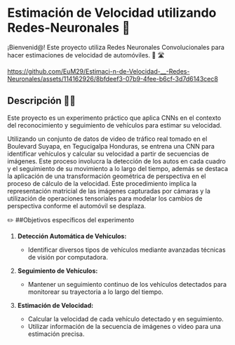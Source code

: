 # Estimación de Velocidad utilizando Redes-Neuronales 🚀

¡Bienvenid@! Este proyecto utiliza Redes Neuronales Convolucionales para hacer estimaciones de velocidad de automóviles. :car: :motorway:

https://github.com/EuM29/Estimaci-n-de-Velocidad-__-Redes-Neuronales/assets/114162926/8bfdeef3-07b9-4fee-b6cf-3d7d6143cec8



## Descripción  🚗💨
Este proyecto es un experimento práctico que aplica CNNs en el contexto del reconocimiento y seguimiento de vehículos para estimar su velocidad.

Utilizando un conjunto de datos de video de tráfico real tomado en el Boulevard Suyapa, en Tegucigalpa Honduras, se entrena una CNN para identificar vehículos y calcular su velocidad a partir de secuencias de imágenes. Este proceso involucra la detección de los autos en cada cuadro y el seguimiento de su movimiento a lo largo del tiempo, además se destaca la aplicación de una transformación geométrica de perspectiva en el proceso de cálculo de la velocidad. Este procedimiento implica la representación matricial de las imágenes capturadas por cámaras y la utilización de operaciones tensoriales para modelar los cambios de perspectiva conforme el automóvil se desplaza.

:pencil2: ##Objetivos específicos del experimento
1. **Detección Automática de Vehículos:**
   - Identificar diversos tipos de vehículos mediante avanzadas técnicas de visión por computadora.

2. **Seguimiento de Vehículos:**
   - Mantener un seguimiento continuo de los vehículos detectados para monitorear su trayectoria a lo largo del tiempo.

3. **Estimación de Velocidad:**
   - Calcular la velocidad de cada vehículo detectado y en seguimiento.
   - Utilizar información de la secuencia de imágenes o video para una estimación precisa.




